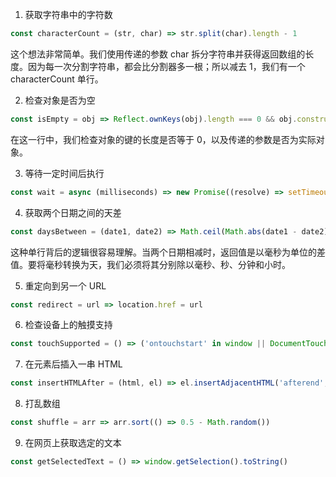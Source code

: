 <!--
 * @Author: hejianfang
 * @Email: hejianfang@meishubao.com
 * @Date: 2021-08-30 10:00:55
 * @LastEditors: hejianfang
 * @LastEditTime: 2021-08-30 10:00:57
 * @Description: 
-->
1. 获取字符串中的字符数

```javascript
const characterCount = (str, char) => str.split(char).length - 1
```

这个想法非常简单。我们使用传递的参数 char 拆分字符串并获得返回数组的长度。因为每一次分割字符串，都会比分割器多一根；所以减去 1，我们有一个 characterCount 单行。

2. 检查对象是否为空

```javascript
const isEmpty = obj => Reflect.ownKeys(obj).length === 0 && obj.constructor === Object
```

在这一行中，我们检查对象的键的长度是否等于 0，以及传递的参数是否为实际对象。

3. 等待一定时间后执行

```javascript
const wait = async (milliseconds) => new Promise((resolve) => setTimeout(resolve, milliseconds));
```

4. 获取两个日期之间的天差

```javascript
const daysBetween = (date1, date2) => Math.ceil(Math.abs(date1 - date2) / (1000 * 60 * 60 * 24))
```

这种单行背后的逻辑很容易理解。当两个日期相减时，返回值是以毫秒为单位的差值。要将毫秒转换为天，我们必须将其分别除以毫秒、秒、分钟和小时。

5. 重定向到另一个 URL

```javascript
const redirect = url => location.href = url
```

6. 检查设备上的触摸支持

```javascript
const touchSupported = () => ('ontouchstart' in window || DocumentTouch && document instanceof DocumentTouch)
```

7. 在元素后插入一串 HTML

```javascript
const insertHTMLAfter = (html, el) => el.insertAdjacentHTML('afterend', html)
```

8. 打乱数组

```javascript
const shuffle = arr => arr.sort(() => 0.5 - Math.random())
```

9. 在网页上获取选定的文本

```javascript
const getSelectedText = () => window.getSelection().toString()
```
